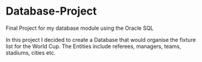Database-Project
================

Final Project for my database module using the Oracle SQL

In this project I decided to create a Database that would organise the fixture list for the World Cup.
The Entities include referees, managers, teams, stadiums, cities etc.
